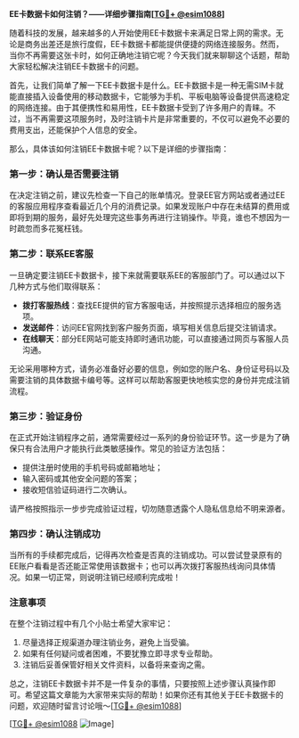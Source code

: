 **EE卡数据卡如何注销？——详细步骤指南[[TG💪+ @esim1088](https://t.me/s/esim1088)]**

随着科技的发展，越来越多的人开始使用EE卡数据卡来满足日常上网的需求。无论是商务出差还是旅行度假，EE卡数据卡都能提供便捷的网络连接服务。然而，当你不再需要这张卡时，如何正确地注销它呢？今天我们就来聊聊这个话题，帮助大家轻松解决注销EE卡数据卡的问题。

首先，让我们简单了解一下EE卡数据卡是什么。EE卡数据卡是一种无需SIM卡就能直接插入设备使用的移动数据卡，它能够为手机、平板电脑等设备提供高速稳定的网络连接。由于其便携性和易用性，EE卡数据卡受到了许多用户的青睐。不过，当不再需要这项服务时，及时注销卡片是非常重要的，不仅可以避免不必要的费用支出，还能保护个人信息的安全。

那么，具体该如何注销EE卡数据卡呢？以下是详细的步骤指南：

### **第一步：确认是否需要注销**
在决定注销之前，建议先检查一下自己的账单情况。登录EE官方网站或者通过EE的客服应用程序查看最近几个月的消费记录。如果发现账户中存在未结算的费用或即将到期的服务，最好先处理完这些事务再进行注销操作。毕竟，谁也不想因为一时疏忽而多花冤枉钱。

### **第二步：联系EE客服**
一旦确定要注销EE卡数据卡，接下来就需要联系EE的客服部门了。可以通过以下几种方式与他们取得联系：
- **拨打客服热线**：查找EE提供的官方客服电话，并按照提示选择相应的服务选项。
- **发送邮件**：访问EE官网找到客户服务页面，填写相关信息后提交注销请求。
- **在线聊天**：部分EE网站可能支持即时通讯功能，可以直接通过网页与客服人员沟通。

无论采用哪种方式，请务必准备好必要的信息，例如您的账户名、身份证号码以及需要注销的具体数据卡编号等。这样可以帮助客服更快地核实您的身份并完成注销流程。

### **第三步：验证身份**
在正式开始注销程序之前，通常需要经过一系列的身份验证环节。这一步是为了确保只有合法用户才能执行此类敏感操作。常见的验证方法包括：
- 提供注册时使用的手机号码或邮箱地址；
- 输入密码或其他安全问题的答案；
- 接收短信验证码进行二次确认。

请严格按照指示一步步完成验证过程，切勿随意透露个人隐私信息给不明来源者。

### **第四步：确认注销成功**
当所有的手续都完成后，记得再次检查是否真的注销成功。可以尝试登录原有的EE账户看看是否还能正常使用该数据卡；也可以再次拨打客服热线询问具体情况。如果一切正常，则说明注销已经顺利完成啦！

### **注意事项**
在整个注销过程中有几个小贴士希望大家牢记：
1. 尽量选择正规渠道办理注销业务，避免上当受骗。
2. 如果有任何疑问或者困难，不要犹豫立即寻求专业帮助。
3. 注销后妥善保管好相关文件资料，以备将来查询之需。

总之，注销EE卡数据卡并不是一件复杂的事情，只要按照上述步骤认真操作即可。希望这篇文章能为大家带来实际的帮助！如果你还有其他关于EE卡数据卡的问题，欢迎随时留言讨论哦～[[TG💪+ @esim1088](https://t.me/s/esim1088)]

[[TG💪+ @esim1088](https://t.me/s/esim1088) ![Image](https://i.postimg.cc/4NQfJmqS/Snipaste-2025-05-13-00-14-12.png)]